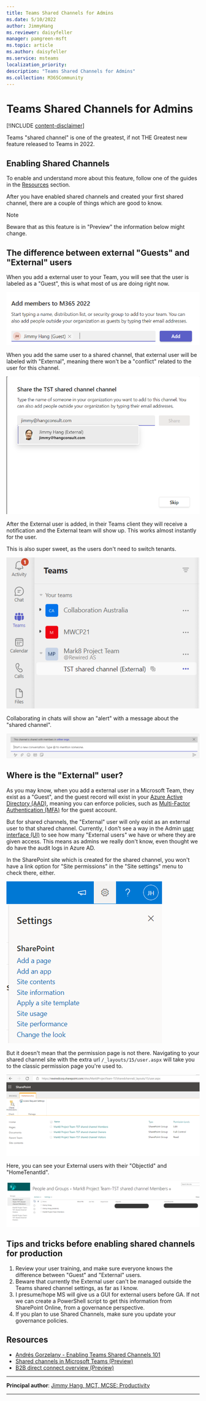 ```yaml
---
title: Teams Shared Channels for Admins
ms.date: 5/10/2022
author: JimmyHang
ms.reviewer: daisyfeller
manager: pamgreen-msft
ms.topic: article
ms.author: daisyfeller
ms.service: msteams
localization_priority: 
description: "Teams Shared Channels for Admins"
ms.collection: M365Community
---
```


# Teams Shared Channels for Admins

[!INCLUDE [content-disclaimer](includes/content-disclaimer.md)]

Teams "shared channel" is one of the greatest, if not THE Greatest new feature released to Teams in 2022.

## Enabling Shared Channels

To enable and understand more about this feature, follow one of the guides in the [Resources](#resources) section.

After you have enabled shared channels and created your first shared channel, there are a couple of things which are good to know.

> [!NOTE]
> Beware that as this feature is in "Preview" the information below might change.

## The difference between external "Guests" and "External" users

When you add a external user to your Team, you will see that the user is labeled as a "Guest", this is what most of us are doing right now.

![Adding a guest to Teams](media/teams-shared-channel-for-admins/tsc01.png)

When you add the same user to a shared channel, that external user will be labeled with "External", meaning there won't be a "conflict" related to the user for this channel.

![Adding an external user to Teams](media/teams-shared-channel-for-admins/tsc02.png)

After the External user is added, in their Teams client they will receive a notification and the External team will show up. This works almost instantly for the user.

This is also super sweet, as the users don't need to switch tenants.

![Notification about external channel](media/teams-shared-channel-for-admins/tsc03.png)

Collaborating in chats will show an "alert" with a message about the "shared channel".

![Alert about external sharing](media/teams-shared-channel-for-admins/tsc04.png)

## Where is the "External" user?

As you may know, when you add a external user in a Microsoft Team, they exist as a "Guest", and the guest record will exist in your [Azure Active Directory (AAD)](glossary.md#azure-active-directory-aad), meaning you can enforce policies, such as [Multi-Factor Authentication (MFA)](glossary.md#multi-factor-authentication-mfa) for the guest account.

But for shared channels, the "External" user will only exist as an external user to that shared channel. Currently, I don't see a way in the Admin [user interface (UI)](glossary.md#user-interface-ui) to see how many "External users" we have or where they are given access. This means as admins we really don't know, even thought we do have the audit logs in Azure AD.

In the SharePoint site which is created for the shared channel, you won't have a link option for "Site permissions" in the "Site settings" menu to check there, either.

![Shared channel site settings](media/teams-shared-channel-for-admins/tsc05.png)

But it doesn't mean that the permission page is not there. Navigating to your shared channel site with the extra url `/_layouts/15/user.aspx` will take you to the classic permission page you're used to.

![Shared channel site settings](media/teams-shared-channel-for-admins/tsc06.png)

Here, you can see your External users with their "ObjectId" and "HomeTenantId".

![External user information](media/teams-shared-channel-for-admins/tsc07.png)

## Tips and tricks before enabling shared channels for production

1. Review your user training, and make sure everyone knows the difference between "Guest" and "External" users.
2. Beware that currently the External user can't be managed outside the Teams shared channel settings, as far as I know.
3. I presume/hope MS will give us a GUI for external users before GA. If not we can create a PowerShell script to get this information from SharePoint Online, from a governance perspective.
4. If you plan to use Shared Channels, make sure you update your governance policies.

## Resources

* [Andrés Gorzelany - Enabling Teams Shared Channels 101](https://get-itips.capazero.net/posts/shared-channels-101)
* [Shared channels in Microsoft Teams (Preview)](https://docs.microsoft.com/microsoftteams/shared-channels)
* [B2B direct connect overview (Preview)](https://docs.microsoft.com/azure/active-directory/external-identities/b2b-direct-connect-overview)

---

**Principal author**: [Jimmy Hang, MCT, MCSE: Productivity](https://www.linkedin.com/in/jimmyhang/)

---
